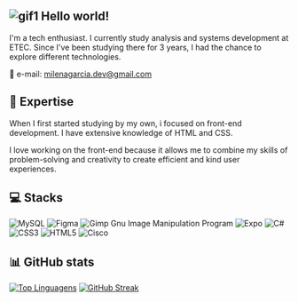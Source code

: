 ![gif1](https://media1.giphy.com/media/ygwYWMzryjq2ka87QY/giphy.gif?cid=6c09b9527ypp3mg3b4mg8fjwo2o88bdvnsbgpeun4tf5qv50&ep=v1_internal_gif_by_id&rid=giphy.gif&ct=s) Hello world!
------------------
I'm a tech enthusiast. I currently study analysis and systems development at ETEC. Since I've been studying there for 3 years, I had the chance to explore different technologies.

💌 e-mail: <milenagarcia.dev@gmail.com>

🚀 Expertise
---------------
When I first started studying by my own, i focused on front-end development. I have extensive knowledge of HTML and CSS.

I love working on the front-end because it allows me to combine my skills of problem-solving and creativity to create efficient and kind user experiences.

💻 Stacks
------------
![MySQL](https://img.shields.io/badge/mysql-%2300f.svg?style=for-the-badge&logo=mysql&logoColor=white) ![Figma](https://img.shields.io/badge/figma-%23F24E1E.svg?style=for-the-badge&logo=figma&logoColor=white) ![Gimp Gnu Image Manipulation Program](https://img.shields.io/badge/Gimp-657D8B?style=for-the-badge&logo=gimp&logoColor=FFFFFF) ![Expo](https://img.shields.io/badge/expo-1C1E24?style=for-the-badge&logo=expo&logoColor=#D04A37) ![C#](https://img.shields.io/badge/c%23-%23239120.svg?style=for-the-badge&logo=c-sharp&logoColor=white) ![CSS3](https://img.shields.io/badge/css3-%231572B6.svg?style=for-the-badge&logo=css3&logoColor=white) ![HTML5](https://img.shields.io/badge/html5-%23E34F26.svg?style=for-the-badge&logo=html5&logoColor=white) ![Cisco](https://img.shields.io/badge/cisco-%23049fd9.svg?style=for-the-badge&logo=cisco&logoColor=black) 

📊 GitHub stats
---------------
[![Top Linguagens](https://github-readme-stats.vercel.app/api/top-langs/?username=MilenaGarciaCosta&layout=compact&theme=radical&hide_border=true)](https://github.com/anuraghazra/github-readme-stats) [![GitHub Streak](https://github-readme-streak-stats.herokuapp.com?user=MilenaGarciaCosta&theme=dracula&hide_border=true)](https://git.io/streak-stats)
